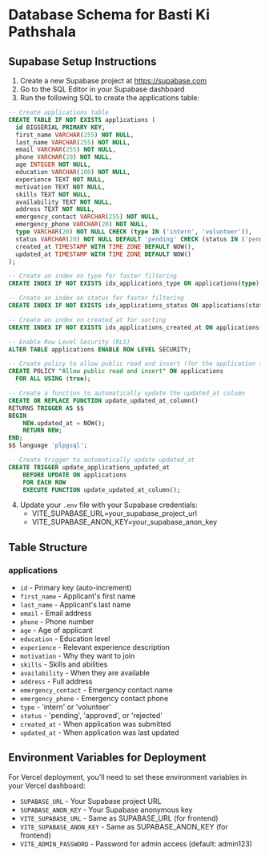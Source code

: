 # Database Schema for Basti Ki Pathshala

## Supabase Setup Instructions

1. Create a new Supabase project at https://supabase.com
2. Go to the SQL Editor in your Supabase dashboard
3. Run the following SQL to create the applications table:

```sql
-- Create applications table
CREATE TABLE IF NOT EXISTS applications (
  id BIGSERIAL PRIMARY KEY,
  first_name VARCHAR(255) NOT NULL,
  last_name VARCHAR(255) NOT NULL,
  email VARCHAR(255) NOT NULL,
  phone VARCHAR(20) NOT NULL,
  age INTEGER NOT NULL,
  education VARCHAR(100) NOT NULL,
  experience TEXT NOT NULL,
  motivation TEXT NOT NULL,
  skills TEXT NOT NULL,
  availability TEXT NOT NULL,
  address TEXT NOT NULL,
  emergency_contact VARCHAR(255) NOT NULL,
  emergency_phone VARCHAR(20) NOT NULL,
  type VARCHAR(20) NOT NULL CHECK (type IN ('intern', 'volunteer')),
  status VARCHAR(20) NOT NULL DEFAULT 'pending' CHECK (status IN ('pending', 'approved', 'rejected')),
  created_at TIMESTAMP WITH TIME ZONE DEFAULT NOW(),
  updated_at TIMESTAMP WITH TIME ZONE DEFAULT NOW()
);

-- Create an index on type for faster filtering
CREATE INDEX IF NOT EXISTS idx_applications_type ON applications(type);

-- Create an index on status for faster filtering
CREATE INDEX IF NOT EXISTS idx_applications_status ON applications(status);

-- Create an index on created_at for sorting
CREATE INDEX IF NOT EXISTS idx_applications_created_at ON applications(created_at DESC);

-- Enable Row Level Security (RLS)
ALTER TABLE applications ENABLE ROW LEVEL SECURITY;

-- Create policy to allow public read and insert (for the application form)
CREATE POLICY "Allow public read and insert" ON applications
  FOR ALL USING (true);

-- Create a function to automatically update the updated_at column
CREATE OR REPLACE FUNCTION update_updated_at_column()
RETURNS TRIGGER AS $$
BEGIN
    NEW.updated_at = NOW();
    RETURN NEW;
END;
$$ language 'plpgsql';

-- Create trigger to automatically update updated_at
CREATE TRIGGER update_applications_updated_at
    BEFORE UPDATE ON applications
    FOR EACH ROW
    EXECUTE FUNCTION update_updated_at_column();
```

4. Update your `.env` file with your Supabase credentials:
   - VITE_SUPABASE_URL=your_supabase_project_url
   - VITE_SUPABASE_ANON_KEY=your_supabase_anon_key

## Table Structure

### applications
- `id` - Primary key (auto-increment)
- `first_name` - Applicant's first name
- `last_name` - Applicant's last name
- `email` - Email address
- `phone` - Phone number
- `age` - Age of applicant
- `education` - Education level
- `experience` - Relevant experience description
- `motivation` - Why they want to join
- `skills` - Skills and abilities
- `availability` - When they are available
- `address` - Full address
- `emergency_contact` - Emergency contact name
- `emergency_phone` - Emergency contact phone
- `type` - 'intern' or 'volunteer'
- `status` - 'pending', 'approved', or 'rejected'
- `created_at` - When application was submitted
- `updated_at` - When application was last updated

## Environment Variables for Deployment

For Vercel deployment, you'll need to set these environment variables in your Vercel dashboard:

- `SUPABASE_URL` - Your Supabase project URL
- `SUPABASE_ANON_KEY` - Your Supabase anonymous key
- `VITE_SUPABASE_URL` - Same as SUPABASE_URL (for frontend)
- `VITE_SUPABASE_ANON_KEY` - Same as SUPABASE_ANON_KEY (for frontend)
- `VITE_ADMIN_PASSWORD` - Password for admin access (default: admin123)
